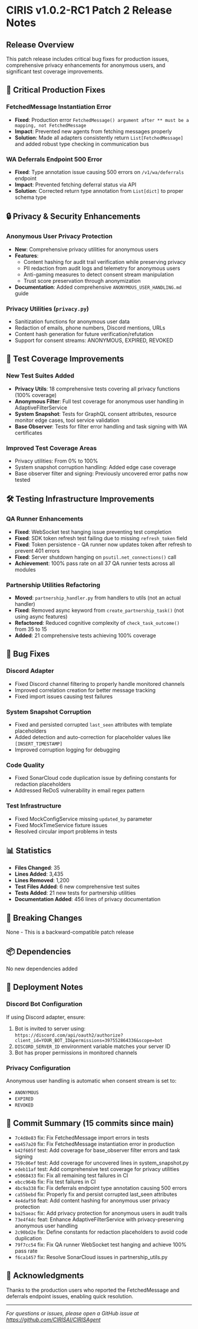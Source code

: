 # CIRIS v1.0.2-RC1 Patch 2 Release Notes

## Release Overview
This patch release includes critical bug fixes for production issues, comprehensive privacy enhancements for anonymous users, and significant test coverage improvements.

## 🚨 Critical Production Fixes

### FetchedMessage Instantiation Error
- **Fixed**: Production error `FetchedMessage() argument after ** must be a mapping, not FetchedMessage`
- **Impact**: Prevented new agents from fetching messages properly
- **Solution**: Made all adapters consistently return `List[FetchedMessage]` and added robust type checking in communication bus

### WA Deferrals Endpoint 500 Error
- **Fixed**: Type annotation issue causing 500 errors on `/v1/wa/deferrals` endpoint
- **Impact**: Prevented fetching deferral status via API
- **Solution**: Corrected return type annotation from `List[dict]` to proper schema type

## 🔒 Privacy & Security Enhancements

### Anonymous User Privacy Protection
- **New**: Comprehensive privacy utilities for anonymous users
- **Features**:
  - Content hashing for audit trail verification while preserving privacy
  - PII redaction from audit logs and telemetry for anonymous users
  - Anti-gaming measures to detect consent stream manipulation
  - Trust score preservation through anonymization
- **Documentation**: Added comprehensive `ANONYMOUS_USER_HANDLING.md` guide

### Privacy Utilities (`privacy.py`)
- Sanitization functions for anonymous user data
- Redaction of emails, phone numbers, Discord mentions, URLs
- Content hash generation for future verification/refutation
- Support for consent streams: ANONYMOUS, EXPIRED, REVOKED

## 🧪 Test Coverage Improvements

### New Test Suites Added
- **Privacy Utils**: 18 comprehensive tests covering all privacy functions (100% coverage)
- **Anonymous Filter**: Full test coverage for anonymous user handling in AdaptiveFilterService
- **System Snapshot**: Tests for GraphQL consent attributes, resource monitor edge cases, tool service validation
- **Base Observer**: Tests for filter error handling and task signing with WA certificates

### Improved Test Coverage Areas
- Privacy utilities: From 0% to 100%
- System snapshot corruption handling: Added edge case coverage
- Base observer filter and signing: Previously uncovered error paths now tested

## 🛠️ Testing Infrastructure Improvements

### QA Runner Enhancements
- **Fixed**: WebSocket test hanging issue preventing test completion
- **Fixed**: SDK token refresh test failing due to missing `refresh_token` field
- **Fixed**: Token persistence - QA runner now updates token after refresh to prevent 401 errors
- **Fixed**: Server shutdown hanging on `psutil.net_connections()` call
- **Achievement**: 100% pass rate on all 37 QA runner tests across all modules

### Partnership Utilities Refactoring
- **Moved**: `partnership_handler.py` from handlers to utils (not an actual handler)
- **Fixed**: Removed async keyword from `create_partnership_task()` (not using async features)
- **Refactored**: Reduced cognitive complexity of `check_task_outcome()` from 35 to 15
- **Added**: 21 comprehensive tests achieving 100% coverage

## 🐛 Bug Fixes

### Discord Adapter
- Fixed Discord channel filtering to properly handle monitored channels
- Improved correlation creation for better message tracking
- Fixed import issues causing test failures

### System Snapshot Corruption
- Fixed and persisted corrupted `last_seen` attributes with template placeholders
- Added detection and auto-correction for placeholder values like `[INSERT_TIMESTAMP]`
- Improved corruption logging for debugging

### Code Quality
- Fixed SonarCloud code duplication issue by defining constants for redaction placeholders
- Addressed ReDoS vulnerability in email regex pattern

### Test Infrastructure
- Fixed MockConfigService missing `updated_by` parameter
- Fixed MockTimeService fixture issues
- Resolved circular import problems in tests

## 📊 Statistics
- **Files Changed**: 35
- **Lines Added**: 3,435
- **Lines Removed**: 1,200
- **Test Files Added**: 6 new comprehensive test suites
- **Tests Added**: 21 new tests for partnership utilities
- **Documentation Added**: 456 lines of privacy documentation

## 🔄 Breaking Changes
None - This is a backward-compatible patch release

## 📦 Dependencies
No new dependencies added

## 🚀 Deployment Notes

### Discord Bot Configuration
If using Discord adapter, ensure:
1. Bot is invited to server using: `https://discord.com/api/oauth2/authorize?client_id=YOUR_BOT_ID&permissions=397552864336&scope=bot`
2. `DISCORD_SERVER_ID` environment variable matches your server ID
3. Bot has proper permissions in monitored channels

### Privacy Configuration
Anonymous user handling is automatic when consent stream is set to:
- `ANONYMOUS`
- `EXPIRED`  
- `REVOKED`

## 📝 Commit Summary (15 commits since main)

- `7c4d8e83` fix: Fix FetchedMessage import errors in tests
- `ea457a20` fix: Fix FetchedMessage instantiation error in production
- `b42f605f` test: Add coverage for base_observer filter errors and task signing
- `759c06ef` test: Add coverage for uncovered lines in system_snapshot.py
- `edeb11af` test: Add comprehensive test coverage for privacy utilities
- `e5068433` fix: Fix all remaining test failures in CI
- `ebcc964b` fix: Fix test failures in CI
- `4bc9a338` fix: Fix deferrals endpoint type annotation causing 500 errors
- `ca55bebd` fix: Properly fix and persist corrupted last_seen attributes
- `4e4daf50` feat: Add content hashing for anonymous user privacy protection
- `ba25aeac` fix: Add privacy protection for anonymous users in audit trails
- `73e4f4dc` feat: Enhance AdaptiveFilterService with privacy-preserving anonymous user handling
- `2c90bd2e` fix: Define constants for redaction placeholders to avoid code duplication
- `79f7cc54` fix: Fix QA runner WebSocket test hanging and achieve 100% pass rate
- `f6ca1457` fix: Resolve SonarCloud issues in partnership_utils.py

## 🙏 Acknowledgments
Thanks to the production users who reported the FetchedMessage and deferrals endpoint issues, enabling quick resolution.

---

*For questions or issues, please open a GitHub issue at https://github.com/CIRISAI/CIRISAgent*